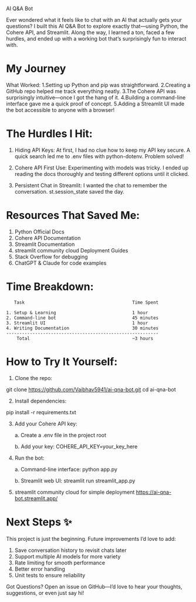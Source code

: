 AI Q&A Bot

Ever wondered what it feels like to chat with an AI that actually gets your questions? I built this AI Q&A Bot to explore exactly that—using Python, the Cohere API, and Streamlit. Along the way, I learned a ton, faced a few hurdles, and ended up with a working bot that’s surprisingly fun to interact with.

My Journey 
==========

What Worked:
    1.Setting up Python and pip was straightforward.
    2.Creating a GitHub repo helped me track everything neatly.
    3.The Cohere API was surprisingly intuitive—once I got the hang of it.
    4.Building a command-line interface gave me a quick proof of concept.
    5.Adding a Streamlit UI made the bot accessible to anyone with a browser!

The Hurdles I Hit:
=================

   1. Hiding API Keys: At first, I had no clue how to keep my API key secure. A quick search led me to .env files with python-dotenv. Problem solved!

   2. Cohere API First Use: Experimenting with models was tricky. I ended up reading the docs thoroughly and testing different options until it clicked.

   3. Persistent Chat in Streamlit: I wanted the chat to remember the conversation. st.session_state saved the day.

Resources That Saved Me:
=======================

   1. Python Official Docs
   2. Cohere API Documentation
   3. Streamlit Documentation
   4. streamlit community cloud Deployment Guides
   5. Stack Overflow for debugging
   6. ChatGPT & Claude for code examples

Time Breakdown:
==============
       Task                                      	Time Spent

    1. Setup & Learning	                            1 hour 
    2. Command-line bot	                            45 minutes
    3. Streamlit UI	                                1 hour
    4. Writing Documentation	                    30 minutes
    ----------------------------------------------------------
        Total                                    	~3 hours

How to Try It Yourself:
======================

1. Clone the repo:

git clone https://github.com/Vaibhav5941/ai-qna-bot.git
cd ai-qna-bot

2. Install dependencies:

pip install -r requirements.txt


3. Add your Cohere API key:

   a. Create a .env file in the project root

   b. Add your key:
     COHERE_API_KEY=your_key_here

4. Run the bot:

   a. Command-line interface:
    python app.py

   b. Streamlit web UI:
    streamlit run streamlit_app.py

5. streamlit community cloud for simple deployment https://ai-qna-bot.streamlit.app/

Next Steps ✨
==========
This project is just the beginning. Future improvements I’d love to add:
1. Save conversation history to revisit chats later
2. Support multiple AI models for more variety
3. Rate limiting for smooth performance
4. Better error handling
5. Unit tests to ensure reliability

Got Questions? 
Open an issue on GitHub—I’d love to hear your thoughts, suggestions, or even just say hi!